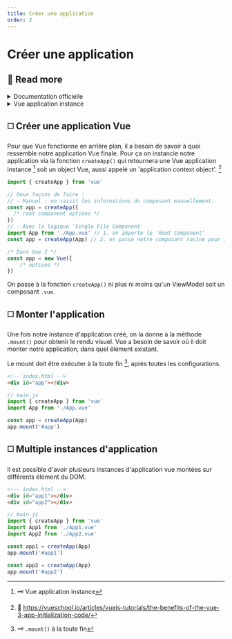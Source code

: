 ```yaml
---
title: Créer une application
order: 2
---
```


# Créer une application
<BadgeVueJunior class="badge-ctn" />

## 📘 Read more

<details>
<summary>Documentation officielle</summary>
<a href="https://vuejs.org/guide/essentials/application.html" target="_blank">https://vuejs.org/guide/essentials/application.html</a>
</details>

<details>
<summary>Vue application instance</summary>

**Application Context Object :**

Imagine you're building a house, and you have different rooms like a bedroom, a kitchen, a living room, and a bathroom.  Each room serves a specific purpose, and they all come together to form your entire house.  Now, let's translate this into web development:
- House = Web Application
- Rooms = Components or Modules
- Application Context Object = Blueprint or Map:
    Now, think of the application context object as a blueprint or a map of your entire house (web application). It's like having a document that describes where each room is, what it contains, and how everything is interconnected.
- Purpose of the Application Context Object:
    - Centralized Information: The application context object holds important information about your application, such as configuration settings, database connections, and other global data.
    - Access to Resources: It provides a way for different parts of your application to access shared resources or services without having to pass them around manually.
    - Lifecycle Management: It can manage the lifecycle of your application, including initialization, startup, and shutdown processes.
- Benefits of Using an Application Context Object:
    - Simplifies Development: It makes it easier to organize and manage your application's resources.
    - Promotes Reusability: Components can access shared resources through the context object, promoting code reuse and modularity.
    - Enhances Scalability: As your application grows, the context object helps maintain a structured architecture that can scale with your needs.
    - 
**Vue application instance :**

In Vue.js, the createApp function is used to create a Vue application instance. This instance represents your entire Vue application and provides access to various features and functionalities, ***including the application context object**.
- Objectif :
  L'instance d'application Vue représente l'ensemble de votre application Vue et offre une structure pour gérer les composants, les données, l'état et le comportement.
- Fonctionnalités : Elle inclut des fonctionnalités telles que la liaison de données, les hooks de cycle de vie des composants, les propriétés calculées, les méthodes, les observateurs et la gestion des événements.
- Utilisation : Vous créez une instance d'application Vue en utilisant la fonction createApp et la configurez avec des composants, des directives, des plugins et d'autres paramètres.

**Différance avec le DOM :**

In summary, a Vue application instance and a DOM object serve distinct purposes within web development. The Vue instance manages the application's logic and component interactions, while the DOM represents the document structure and enables client-side manipulation and interactivity. They work together harmoniously to create dynamic and responsive web applications
</details>

## ◻️ Créer une application Vue

Pour que Vue fonctionne en arrière plan, il a besoin de savoir à quoi ressemble notre application Vue finale.  Pour ça on instancie notre application via la fonction `createApp()` qui retournera une Vue application instance [^vpi] soit un object Vue, aussi appelé un 'application context object'. [^vue-application-instance]

```js
import { createApp } from 'vue'

// Deux façons de faire :
// - Manuel : on saisit les informations du composant manuellement.
const app = createApp({
  /* root component options */
})
// - Avec la logique 'Single File Component'
import App from './App.vue' // 1. on importe le 'Root Component'
const app = createApp(App) // 2. on passe notre composant racine pour instancier notre application vue.

/* Dans Vue 2 */
const app = new Vue({
    /* options */
})
```

On passe à la fonction `createApp()` ni plus ni moins qu'un ViewModel soit un composant `.vue`.


## ◻️ Monter l'application

Une fois notre instance d'application créé, on la donne à la méthode `.mount()` pour obtenir le rendu visuel.
Vue a besoin de savoir où il doit monter notre application, dans quel élément existant.

Le mount doit être exécuter à la toute fin [^mount], après toutes les configurations.

```html
<!-- index.html -->
<div id="app"></div>
```

```js
// main.js
import { createApp } from 'vue'
import App from './App.vue'

const app = createApp(App)
app.mount('#app')
```

## ◻️ Multiple instances d'application

Il est possible d'avoir plusieurs instances d'application vue montées sur différents élément du DOM.

```html
<!-- index.html -->
<div id="app1"></div>
<div id="app2"></div>
```


```js
// main.js
import { createApp } from 'vue'
import App1 from './App1.vue'
import App2 from './App2.vue'

const app1 = createApp(App)
app.mount('#app1')

const app2 = createApp(App)
app.mount('#app2')
```



<!--  Footnotes -->
[^vue-doc]: https://vuejs.org/guide/essentials/application.html
[^vue-application-instance]: 📖 https://vueschool.io/articles/vuejs-tutorials/the-benefits-of-the-vue-3-app-initialization-code/
[^vpi]: 🗝️ Vue application instance
[^mount]: 🗝️ `.mount()` à la toute fin